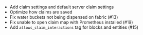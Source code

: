 - Add claim settings and default server claim settings
- Optimize how claims are saved
- Fix water buckets not being dispensed on fabric (#13)
- Fix unable to open claim map with Prometheus installed (#19)
- Add `allows_claim_interactions` tag for blocks and entities (#15)